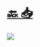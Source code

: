#
# [🔙 ](../../)    <a href="../pdfs/999_🧪 Pruebas_🧪⬜ DECLARACION PROVEEDOR ALMACENAMIENTO Autoconsumo y termicas.pdf">📥</a>
 <img src="page0.jpg"> 

            
                